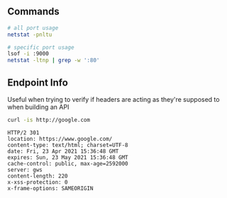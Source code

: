 ## Commands

``` bash
# all port usage
netstat -pnltu

# specific port usage
lsof -i :9000
netstat -ltnp | grep -w ':80'
```

## Endpoint Info

Useful when trying to verify if headers are acting as they're supposed to when building an API

``` bash
curl -is http://google.com
```

```
HTTP/2 301 
location: https://www.google.com/
content-type: text/html; charset=UTF-8
date: Fri, 23 Apr 2021 15:36:48 GMT
expires: Sun, 23 May 2021 15:36:48 GMT
cache-control: public, max-age=2592000
server: gws
content-length: 220
x-xss-protection: 0
x-frame-options: SAMEORIGIN
```